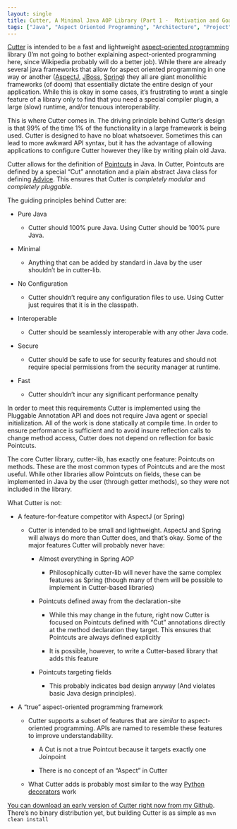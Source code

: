 ```yaml
---
layout: single
title: Cutter, A Minimal Java AOP Library (Part 1 -  Motivation and Goals)
tags: ["Java", "Aspect Oriented Programming", "Architecture", "Project", "Cutter"]
---
```

[Cutter](https://github.com/Spaceman1701/Cutter) is intended to be a fast and
lightweight [aspect-oriented
programming](https://en.wikipedia.org/wiki/Aspect-oriented_programming) library
(I’m not going to bother explaining aspect-oriented programming here, since
Wikipedia probably will do a better job). While there are already several java
frameworks that allow for aspect oriented programming in one way or another
([AspectJ](https://eclipse.org/aspectj/index.php),
[JBoss](http://jbossaop.jboss.org/),
[Spring](https://docs.spring.io/spring/docs/current/spring-framework-reference/html/aop.html))
they all are giant monolithic frameworks (of doom) that essentially dictate the
entire design of your application. While this is okay in some cases, it’s
frustrating to want a single feature of a library only to find that you need a
special compiler plugin, a large (slow) runtime, and/or tenuous
interoperability.

This is where Cutter comes in. The driving principle behind Cutter’s design is
that 99% of the time 1% of the functionality in a large framework is being used.
Cutter is designed to have no bloat whatsoever. Sometimes this can lead to more
awkward API syntax, but it has the advantage of allowing applications to
configure Cutter however they like by writing plain old Java.

Cutter allows for the definition of
[Pointcuts](https://en.wikipedia.org/wiki/Pointcut) in Java. In Cutter,
Pointcuts are defined by a special “Cut” annotation and a plain abstract Java
class for defining [Advice](https://en.wikipedia.org/wiki/Advice_(programming)).
This ensures that Cutter is *completely modular* and *completely pluggable*.

The guiding principles behind Cutter are:

-   Pure Java

    -   Cutter should 100% pure Java. Using Cutter should be 100% pure Java.

-   Minimal

    -   Anything that can be added by standard in Java by the user shouldn’t be
        in cutter-lib.

-   No Configuration

    -   Cutter shouldn’t require any configuration files to use. Using Cutter
        just requires that it is in the classpath.

-   Interoperable

    -   Cutter should be seamlessly interoperable with any other Java code.

-   Secure

    -   Cutter should be safe to use for security features and should not
        require special permissions from the security manager at runtime.

-   Fast

    -   Cutter shouldn’t incur any significant performance penalty

In order to meet this requirements Cutter is implemented using the Pluggable
Annotation API and does not require Java agent or special initialization. All of
the work is done statically at compile time. In order to ensure performance is
sufficient and to avoid insure reflection calls to change method access, Cutter
does not depend on reflection for basic Pointcuts.

The core Cutter library, cutter-lib, has exactly one feature: Pointcuts on
methods. These are the most common types of Pointcuts and are the most useful.
While other libraries allow Pointcuts on fields, these can be implemented in
Java by the user (through getter methods), so they were not included in the
library.

What Cutter is not:

-   A feature-for-feature competitor with AspectJ (or Spring)

    -   Cutter is intended to be small and lightweight. AspectJ and Spring will
        always do more than Cutter does, and that’s okay. Some of the major features Cutter will probably never have:

        -   Almost everything in Spring AOP

            -   Philosophically cutter-lib will never have the same complex
                features as Spring (though many of them will be possible to
                implement in Cutter-based libraries)

        -   Pointcuts defined away from the declaration-site

            -   While this may change in the future, right now Cutter is
                focused on Pointcuts defined with “Cut” annotations directly
                at the method declaration they target. This ensures that
                Pointcuts are always defined explicitly

            -   It is possible, however, to write a Cutter-based library
                that adds this feature

        -   Pointcuts targeting fields

            -   This probably indicates bad design anyway (And violates
                basic Java design principles).

-   A “true” aspect-oriented programming framework

    -   Cutter supports a subset of features that are *similar* to
        aspect-oriented programming. APIs are named to resemble these features
        to improve understandability.

        -   A Cut is not a true Pointcut because it targets exactly one
            Joinpoint

        -   There is no concept of an “Aspect” in Cutter

    -   What Cutter adds is probably most similar to the way [Python
        decorators](https://wiki.python.org/moin/PythonDecorators) work

[You can download an early version of Cutter right now from my Github](https://github.com/Spaceman1701/Cutter). There’s no binary distribution
yet, but building Cutter is as simple as ```mvn clean install```

